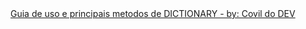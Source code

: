 <a href="https://www.covildodev.com.br/artigo/dicionario-python" target="_blank">
    Guia de uso e principais metodos de DICTIONARY - by: Covil do DEV
</a>